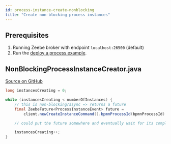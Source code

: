 ```yaml
---
id: process-instance-create-nonblocking
title: "Create non-blocking process instances"
---
```


## Prerequisites

1. Running Zeebe broker with endpoint `localhost:26500` (default)
1. Run the [deploy a process example](process-deploy.md).

## NonBlockingProcessInstanceCreator.java

[Source on GitHub](https://github.com/camunda-cloud/zeebe/blob/develop/samples/src/main/java/io/camunda/zeebe/example/process/NonBlockingProcessInstanceCreator.java)

```java
long instancesCreating = 0;

while (instancesCreating < numberOfInstances) {
    // this is non-blocking/async => returns a future
    final ZeebeFuture<ProcessInstanceEvent> future =
        client.newCreateInstanceCommand().bpmnProcessId(bpmnProcessId).latestVersion().send();

    // could put the future somewhere and eventually wait for its completion

    instancesCreating++;
}
```
